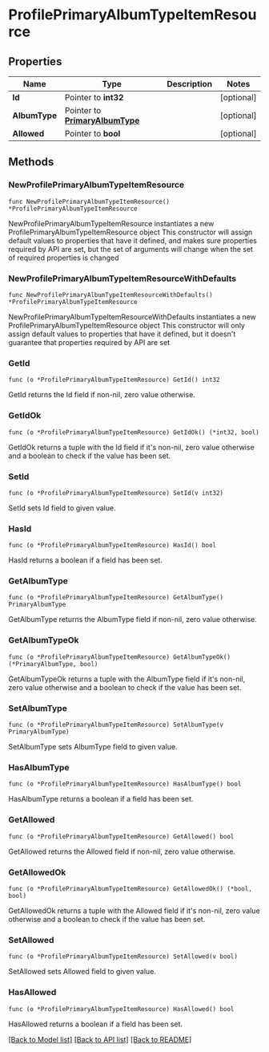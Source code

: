 # ProfilePrimaryAlbumTypeItemResource

## Properties

Name | Type | Description | Notes
------------ | ------------- | ------------- | -------------
**Id** | Pointer to **int32** |  | [optional] 
**AlbumType** | Pointer to [**PrimaryAlbumType**](PrimaryAlbumType.md) |  | [optional] 
**Allowed** | Pointer to **bool** |  | [optional] 

## Methods

### NewProfilePrimaryAlbumTypeItemResource

`func NewProfilePrimaryAlbumTypeItemResource() *ProfilePrimaryAlbumTypeItemResource`

NewProfilePrimaryAlbumTypeItemResource instantiates a new ProfilePrimaryAlbumTypeItemResource object
This constructor will assign default values to properties that have it defined,
and makes sure properties required by API are set, but the set of arguments
will change when the set of required properties is changed

### NewProfilePrimaryAlbumTypeItemResourceWithDefaults

`func NewProfilePrimaryAlbumTypeItemResourceWithDefaults() *ProfilePrimaryAlbumTypeItemResource`

NewProfilePrimaryAlbumTypeItemResourceWithDefaults instantiates a new ProfilePrimaryAlbumTypeItemResource object
This constructor will only assign default values to properties that have it defined,
but it doesn't guarantee that properties required by API are set

### GetId

`func (o *ProfilePrimaryAlbumTypeItemResource) GetId() int32`

GetId returns the Id field if non-nil, zero value otherwise.

### GetIdOk

`func (o *ProfilePrimaryAlbumTypeItemResource) GetIdOk() (*int32, bool)`

GetIdOk returns a tuple with the Id field if it's non-nil, zero value otherwise
and a boolean to check if the value has been set.

### SetId

`func (o *ProfilePrimaryAlbumTypeItemResource) SetId(v int32)`

SetId sets Id field to given value.

### HasId

`func (o *ProfilePrimaryAlbumTypeItemResource) HasId() bool`

HasId returns a boolean if a field has been set.

### GetAlbumType

`func (o *ProfilePrimaryAlbumTypeItemResource) GetAlbumType() PrimaryAlbumType`

GetAlbumType returns the AlbumType field if non-nil, zero value otherwise.

### GetAlbumTypeOk

`func (o *ProfilePrimaryAlbumTypeItemResource) GetAlbumTypeOk() (*PrimaryAlbumType, bool)`

GetAlbumTypeOk returns a tuple with the AlbumType field if it's non-nil, zero value otherwise
and a boolean to check if the value has been set.

### SetAlbumType

`func (o *ProfilePrimaryAlbumTypeItemResource) SetAlbumType(v PrimaryAlbumType)`

SetAlbumType sets AlbumType field to given value.

### HasAlbumType

`func (o *ProfilePrimaryAlbumTypeItemResource) HasAlbumType() bool`

HasAlbumType returns a boolean if a field has been set.

### GetAllowed

`func (o *ProfilePrimaryAlbumTypeItemResource) GetAllowed() bool`

GetAllowed returns the Allowed field if non-nil, zero value otherwise.

### GetAllowedOk

`func (o *ProfilePrimaryAlbumTypeItemResource) GetAllowedOk() (*bool, bool)`

GetAllowedOk returns a tuple with the Allowed field if it's non-nil, zero value otherwise
and a boolean to check if the value has been set.

### SetAllowed

`func (o *ProfilePrimaryAlbumTypeItemResource) SetAllowed(v bool)`

SetAllowed sets Allowed field to given value.

### HasAllowed

`func (o *ProfilePrimaryAlbumTypeItemResource) HasAllowed() bool`

HasAllowed returns a boolean if a field has been set.


[[Back to Model list]](../README.md#documentation-for-models) [[Back to API list]](../README.md#documentation-for-api-endpoints) [[Back to README]](../README.md)


